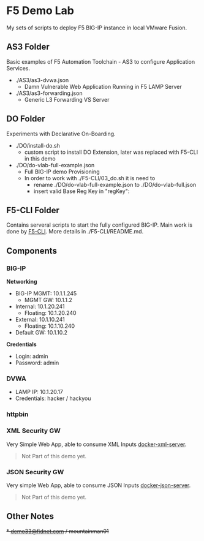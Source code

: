 # F5 Demo Lab

My sets of scripts to deploy F5 BIG-IP instance in local VMware Fusion.

## AS3 Folder

Basic examples of F5 Automation Toolchain - AS3 to configure Application Services.

* ./AS3/as3-dvwa.json
  * Damn Vulnerable Web Application Running in F5 LAMP Server
* ./AS3/as3-forwarding.json
  * Generic L3 Forwarding VS Server

## DO Folder

Experiments with Declarative On-Boarding.
* ./DO/install-do.sh
  * custom script to install DO Extension, later was replaced with F5-CLI in this demo
* ./DO/do-vlab-full-example.json
  * Full BIG-IP demo Provisioning
  * In order to work with ./F5-CLI/03_do.sh it is need to
    * rename ./DO/do-vlab-full-example.json to ./DO/do-vlab-full.json
    * insert valid Base Reg Key in "regKey": 

## F5-CLI Folder

Contains serveral scripts to start the fully configured BIG-IP. Main work is done by [F5-CLI](https://github.com/f5devcentral/f5-cli). More details in ./F5-CLI/README.md.

## Components

### BIG-IP

**Networking**

* BIG-IP MGMT: 10.1.1.245
  * MGMT GW: 10.1.1.2
* Internal: 10.1.20.241
    * Floating: 10.1.20.240
* External: 10.1.10.241
    * Floating: 10.1.10.240
* Default GW: 10.1.10.2

**Credentials**

* Login: admin
* Password: admin

### DVWA

* LAMP IP: 10.1.20.17
* Credentials: hacker / hackyou

### httpbin

### XML Security GW

Very Simple Web App, able to consume XML Inputs [docker-xml-server](https://github.com/erkac/docker-xml-server).
> Not Part of this demo yet.

### JSON Security GW

Very simple Web App, able to consume JSON Inputs [docker-json-server](https://github.com/erkac/docker-json-server).
> Not Part of this demo yet.

## Other Notes

~~* demo33@fidnet.com / mountainman01~~

